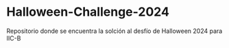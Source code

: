 # Halloween-Challenge-2024
Repositorio donde se encuentra la solción al desfío de Halloween 2024 para IIC-B
